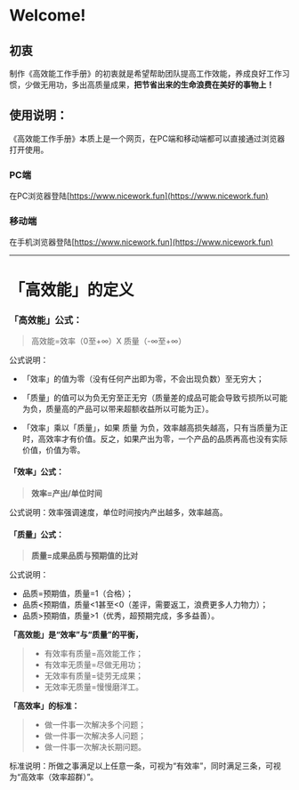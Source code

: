 # Welcome!


## 初衷

制作《高效能工作手册》的初衷就是希望帮助团队提高工作效能，养成良好工作习惯，少做无用功，多出高质量成果，**把节省出来的生命浪费在美好的事物上！**

## 使用说明：

《高效能工作手册》本质上是一个网页，在PC端和移动端都可以直接通过浏览器打开使用。

### PC端

在PC浏览器登陆[https://www.nicework.fun](https://www.nicework.fun)

### 移动端

在手机浏览器登陆[https://www.nicework.fun](https://www.nicework.fun)
 
---
   

# 「高效能」的定义

### 「高效能」公式：

> 高效能=效率（0至+∞）X 质量（-∞至+∞）

公式说明：

- 「效率」的值为零（没有任何产出即为零，不会出现负数）至无穷大； 

- 「质量」的值可以为负无穷至正无穷（质量差的成品可能会导致亏损所以可能为负，质量高的产品可以带来超额收益所以可能为正）。 

- 「效率」乘以「质量」，如果 质量 为负，效率越高损失越高，只有当质量为正时，高效率才有价值。反之，如果产出为零，一个产品的品质再高也没有实际价值，价值为零。

#### 「效率」公式：

> **效率=产出/单位时间**

公式说明：效率强调速度，单位时间按内产出越多，效率越高。

#### 「质量」公式：

> **质量=成果品质与预期值的比对**

公式说明：

* 品质=预期值，质量=1（合格）；
* 品质&lt;预期值，质量&lt;1甚至&lt;0（差评，需要返工，浪费更多人力物力）；
* 品质&gt;预期值，质量&gt;1（优秀，超预期完成，多多益善）。

**「高效能」是“效率”与“质量”的平衡，**

> * 有效率有质量=高效能工作；
> * 有效率无质量=尽做无用功；
> * 无效率有质量=徒劳无成果；
> * 无效率无质量=慢慢磨洋工。

**「高效率」的标准：**

> * 做一件事一次解决多个问题；
> * 做一件事一次解决多人问题；
> * 做一件事一次解决长期问题。

标准说明：所做之事满足以上任意一条，可视为“有效率”，同时满足三条，可视为“高效率（效率超群）”。



